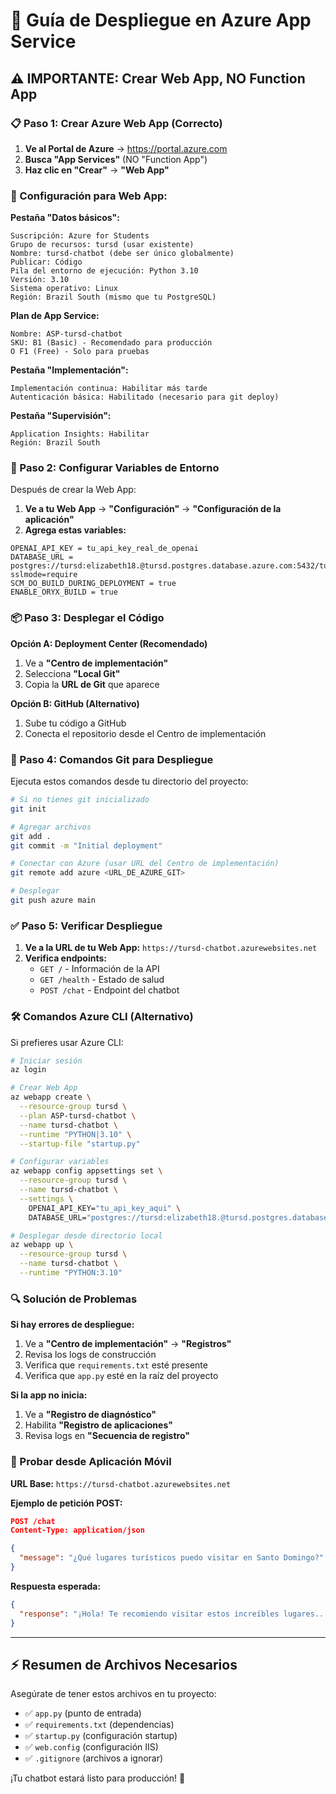 # 🚀 Guía de Despliegue en Azure App Service

## ⚠️ IMPORTANTE: Crear Web App, NO Function App

### 📋 Paso 1: Crear Azure Web App (Correcto)

1. **Ve al Portal de Azure** → https://portal.azure.com
2. **Busca "App Services"** (NO "Function App")
3. **Haz clic en "Crear"** → **"Web App"**

### 🔧 Configuración para Web App:

**Pestaña "Datos básicos":**
```
Suscripción: Azure for Students
Grupo de recursos: tursd (usar existente)
Nombre: tursd-chatbot (debe ser único globalmente)
Publicar: Código
Pila del entorno de ejecución: Python 3.10
Versión: 3.10
Sistema operativo: Linux
Región: Brazil South (mismo que tu PostgreSQL)
```

**Plan de App Service:**
```
Nombre: ASP-tursd-chatbot
SKU: B1 (Basic) - Recomendado para producción
O F1 (Free) - Solo para pruebas
```

**Pestaña "Implementación":**
```
Implementación continua: Habilitar más tarde
Autenticación básica: Habilitado (necesario para git deploy)
```

**Pestaña "Supervisión":**
```
Application Insights: Habilitar
Región: Brazil South
```

### 🔐 Paso 2: Configurar Variables de Entorno

Después de crear la Web App:

1. **Ve a tu Web App** → **"Configuración"** → **"Configuración de la aplicación"**
2. **Agrega estas variables:**

```
OPENAI_API_KEY = tu_api_key_real_de_openai
DATABASE_URL = postgres://tursd:elizabeth18.@tursd.postgres.database.azure.com:5432/tursd?sslmode=require
SCM_DO_BUILD_DURING_DEPLOYMENT = true
ENABLE_ORYX_BUILD = true
```

### 📦 Paso 3: Desplegar el Código

**Opción A: Deployment Center (Recomendado)**
1. Ve a **"Centro de implementación"**
2. Selecciona **"Local Git"**
3. Copia la **URL de Git** que aparece

**Opción B: GitHub (Alternativo)**
1. Sube tu código a GitHub
2. Conecta el repositorio desde el Centro de implementación

### 🔄 Paso 4: Comandos Git para Despliegue

Ejecuta estos comandos desde tu directorio del proyecto:

```bash
# Si no tienes git inicializado
git init

# Agregar archivos
git add .
git commit -m "Initial deployment"

# Conectar con Azure (usar URL del Centro de implementación)
git remote add azure <URL_DE_AZURE_GIT>

# Desplegar
git push azure main
```

### ✅ Paso 5: Verificar Despliegue

1. **Ve a la URL de tu Web App:** `https://tursd-chatbot.azurewebsites.net`
2. **Verifica endpoints:**
   - `GET /` - Información de la API
   - `GET /health` - Estado de salud
   - `POST /chat` - Endpoint del chatbot

### 🛠️ Comandos Azure CLI (Alternativo)

Si prefieres usar Azure CLI:

```bash
# Iniciar sesión
az login

# Crear Web App
az webapp create \
  --resource-group tursd \
  --plan ASP-tursd-chatbot \
  --name tursd-chatbot \
  --runtime "PYTHON|3.10" \
  --startup-file "startup.py"

# Configurar variables
az webapp config appsettings set \
  --resource-group tursd \
  --name tursd-chatbot \
  --settings \
    OPENAI_API_KEY="tu_api_key_aqui" \
    DATABASE_URL="postgres://tursd:elizabeth18.@tursd.postgres.database.azure.com:5432/tursd?sslmode=require"

# Desplegar desde directorio local
az webapp up \
  --resource-group tursd \
  --name tursd-chatbot \
  --runtime "PYTHON:3.10"
```

### 🔍 Solución de Problemas

**Si hay errores de despliegue:**
1. Ve a **"Centro de implementación"** → **"Registros"**
2. Revisa los logs de construcción
3. Verifica que `requirements.txt` esté presente
4. Verifica que `app.py` esté en la raíz del proyecto

**Si la app no inicia:**
1. Ve a **"Registro de diagnóstico"** 
2. Habilita **"Registro de aplicaciones"**
3. Revisa logs en **"Secuencia de registro"**

### 📱 Probar desde Aplicación Móvil

**URL Base:** `https://tursd-chatbot.azurewebsites.net`

**Ejemplo de petición POST:**
```json
POST /chat
Content-Type: application/json

{
  "message": "¿Qué lugares turísticos puedo visitar en Santo Domingo?"
}
```

**Respuesta esperada:**
```json
{
  "response": "¡Hola! Te recomiendo visitar estos increíbles lugares..."
}
```

---

## ⚡ Resumen de Archivos Necesarios

Asegúrate de tener estos archivos en tu proyecto:
- ✅ `app.py` (punto de entrada)
- ✅ `requirements.txt` (dependencias)
- ✅ `startup.py` (configuración startup)
- ✅ `web.config` (configuración IIS)
- ✅ `.gitignore` (archivos a ignorar)

¡Tu chatbot estará listo para producción! 🎉

